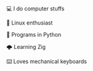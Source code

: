 💻 I do computer stuffs 

🐧 Linux enthusiast

🐍 Programs in Python

🌩️ Learning Zig

⌨️ Loves mechanical keyboards
